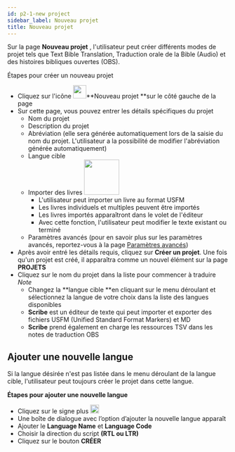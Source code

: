 ```yaml
---
id: p2-1-new project
sidebar_label: Nouveau projet
title: Nouveau projet
---
```


Sur la page **Nouveau projet** , l'utilisateur peut créer différents modes de projet tels que Text Bible Translation, Traduction orale de la Bible (Audio) et des histoires bibliques ouvertes (OBS).

Étapes pour créer un nouveau projet
- Cliquez sur l'icône <img src="/autographaAssetsV2/how-to/new-project.png" width="30px" alt="" />**Nouveau projet **sur le côté gauche de la page
- Sur cette page, vous pouvez entrer les détails spécifiques du projet
  - Nom du projet
  - Description du projet
  - Abréviation (elle sera générée automatiquement lors de la saisie du nom du projet. L'utilisateur a la possibilité de modifier l'abréviation générée automatiquement)
  - Langue cible
  - Importer des livres <img src="/assets/importicc.png" width="80px" alt="" />
      - L'utilisateur peut importer un livre au format USFM
      - Les livres individuels et multiples peuvent être importés
      - Les livres importés apparaîtront dans le volet de l'éditeur
      - Avec cette fonction, l'utilisateur peut modifier le texte existant ou terminé
  - Paramètres avancés (pour en savoir plus sur les paramètres avancés, reportez-vous à la page [Paramètres avancés](./p2-2-advanced%20settings.md))
- Après avoir entré les détails requis, cliquez sur **Créer un projet**. Une fois qu'un projet est créé, il apparaîtra comme un nouvel élément sur la page **PROJETS**
- Cliquez sur le nom du projet dans la liste pour commencer à traduire *Note*
  - Changez la **langue cible **en cliquant sur le menu déroulant et sélectionnez la langue de votre choix dans la liste des langues disponibles
  - **Scribe** est un éditeur de texte qui peut importer et exporter des fichiers USFM (Unified Standard Format Markers) et MD
  - **Scribe** prend également en charge les ressources TSV dans les notes de traduction OBS


<!-- <video controls src="/assets/creating-project.mov" width="100%" type="video/mov"> -->

<h2> Ajouter une nouvelle langue </h2>

Si la langue désirée n'est pas listée dans le menu déroulant de la langue cible, l'utilisateur peut toujours créer le projet dans cette langue.

**Étapes pour ajouter une nouvelle langue**

- Cliquez sur le signe plus <img src="/assets/plusicc.png" width="20px" alt="" />
- Une boîte de dialogue avec l’option d’ajouter la nouvelle langue apparaît
- Ajouter le **Language Name** et **Language Code**
- Choisir la direction du script **(RTL ou LTR)**
- Cliquez sur le bouton **CRÉER**

<!-- <video controls src="/assets/adding-new-language.mov" width="100%" type="video/mov"> -->


    
       